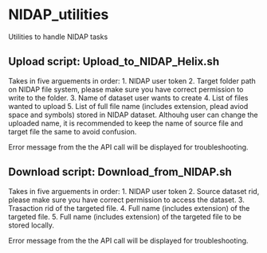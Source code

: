 # NIDAP_utilities
Utilities to handle NIDAP tasks

## Upload script: Upload_to_NIDAP_Helix.sh
  Takes in five arguements in order:
    1. NIDAP user token
    2. Target folder path on NIDAP file system, please make sure you have correct permission to write to the folder.
    3. Name of dataset user wants to create
    4. List of files wanted to upload
    5. List of full file name (includes extension, plead aviod space and symbols) stored in NIDAP dataset. Althouhg user can change the uploaded name, it is recommended to keep the name of source file and target file the same to avoid confusion.

  Error message from the the API call will be displayed for troubleshooting. 


## Download script: Download_from_NIDAP.sh
  Takes in five arguements in order:
    1. NIDAP user token
    2. Source dataset rid, please make sure you have correct permission to access the dataset.
    3. Trasaction rid of the targeted file.
    4. Full name (includes extension) of the targeted file.
    5. Full name (includes extension) of the targeted file to be stored locally. 

  Error message from the the API call will be displayed for troubleshooting. 
